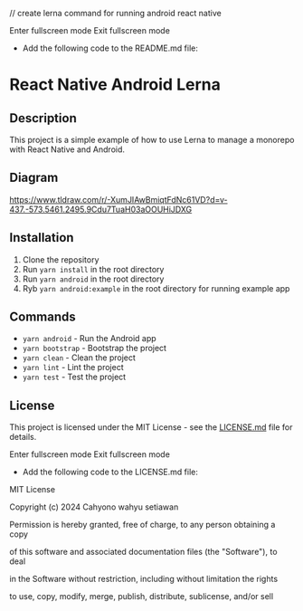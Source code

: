 // create lerna command for running android react native

Enter fullscreen mode Exit fullscreen mode

- Add the following code to the README.md file:

# React Native Android Lerna

## Description

This project is a simple example of how to use Lerna to manage a monorepo with React Native and Android.

## Diagram

https://www.tldraw.com/r/-XumJIAwBmiqtFdNc61VD?d=v-437.-573.5461.2495.9Cdu7TuaH03aOOUHiJDXG

## Installation

1. Clone the repository
2. Run `yarn install` in the root directory
3. Run `yarn android` in the root directory
4. Ryb `yarn android:example` in the root directory for running example app

## Commands

- `yarn android` - Run the Android app
- `yarn bootstrap` - Bootstrap the project
- `yarn clean` - Clean the project
- `yarn lint` - Lint the project
- `yarn test` - Test the project

## License

This project is licensed under the MIT License - see the [LICENSE.md](LICENSE.md) file for details.

Enter fullscreen mode Exit fullscreen mode

- Add the following code to the LICENSE.md file:

MIT License

Copyright (c) 2024 Cahyono wahyu setiawan

Permission is hereby granted, free of charge, to any person obtaining a copy

of this software and associated documentation files (the "Software"), to deal

in the Software without restriction, including without limitation the rights

to use, copy, modify, merge, publish, distribute, sublicense, and/or sell
